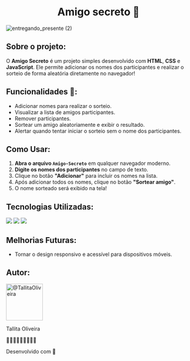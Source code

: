   <h1 align="center">Amigo secreto  🎉 </h1>


![entregando_presente (2)](https://github.com/user-attachments/assets/4dcffc0c-dd2f-44c1-8b39-efca145d7c73)
## Sobre o projeto: 

O **Amigo Secreto** é um projeto simples desenvolvido com **HTML**, **CSS** e **JavaScript**. Ele permite adicionar os nomes dos participantes e realizar o sorteio de forma aleatória diretamente no navegador!

## Funcionalidades 🔧:

- Adicionar nomes para realizar o  sorteio.
- Visualizar a lista de amigos participantes.
- Remover participantes.
- Sortear um amigo aleatoriamente e exibir o resultado.
- Alertar quando tentar iniciar o sorteio sem o nome dos participantes.

## Como Usar:

1. **Abra o arquivo `Amigo-Secreto`** em qualquer navegador moderno.
2. **Digite os nomes dos participantes** no campo de texto.
3. Clique no botão **"Adicionar"** para incluir os nomes na lista.
4. Após adicionar todos os nomes, clique no botão **"Sortear amigo"**.
5. O nome sorteado será exibido na tela!

## Tecnologias Utilizadas:
<div>
  <img src="https://img.shields.io/badge/HTML-239120?style=for-the-badge&logo=html5&logoColor=white">
  <img src="https://img.shields.io/badge/CSS-239120?&style=for-the-badge&logo=css3&logoColor=white">
  <img src="https://img.shields.io/badge/JavaScript-F7DF1E?style=for-the-badge&logo=javascript&logoColor=black">
</div>

## Melhorias Futuras:

- Tornar o design responsivo e acessível para dispositivos móveis.

## Autor:
<div>
  <img class="avatar rounded-2 avatar-user" src="https://avatars.githubusercontent.com/u/195286571?s=400&amp;u=cb420fdf565adcd0eccfa49d9dc84802356d14ff&amp;v=4" width="100" height="100" alt="@TallitaOliveira">
  <p>Tallita Oliveira</p>
</div>
🌷🌼🌷🌼🌷🌼🌷🌼🌷

Desenvolvido com 💜









